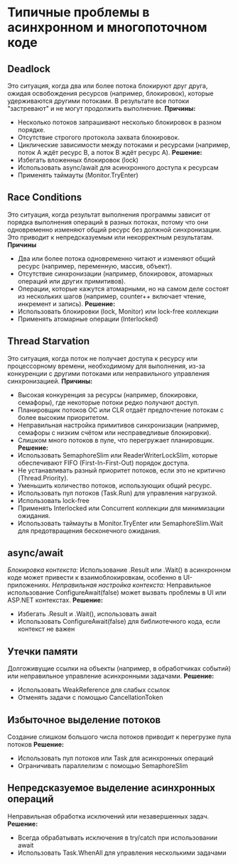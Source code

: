 # Типичные проблемы в асинхронном и многопоточном коде

## Deadlock
Это ситуация, когда два или более потока блокируют друг друга, ожидая освобождения ресурсов (например, блокировок), которые удерживаются другими потоками. В результате все потоки "застревают" и не могут продолжить выполнение.
**Причины:**
- Несколько потоков запрашивают несколько блокировок в разном порядке.
- Отсутствие строгого протокола захвата блокировок.
- Циклические зависимости между потоками и ресурсами (например, поток A ждёт ресурс B, а поток B ждёт ресурс A).
**Решение:**
- Избегать вложенных блокировок (lock)
- Использовать async/await для асинхронного доступа к ресурсам
- Применять таймауты (Monitor.TryEnter)

## Race Conditions
Это ситуация, когда результат выполнения программы зависит от порядка выполнения операций в разных потоках, потому что они одновременно изменяют общий ресурс без должной синхронизации. Это приводит к непредсказуемым или некорректным результатам.
**Причины**
- Два или более потока одновременно читают и изменяют общий ресурс (например, переменную, массив, объект).
- Отсутствие синхронизации (например, блокировок, атомарных операций или других примитивов).
- Операции, которые кажутся атомарными, но на самом деле состоят из нескольких шагов (например, counter++ включает чтение, инкремент и запись).
**Решение:**
- Использовать блокировки (lock, Monitor) или lock-free коллекции
- Применять атомарные операции (Interlocked)

## Thread Starvation
Это ситуация, когда поток не получает доступа к ресурсу или процессорному времени, необходимому для выполнения, из-за конкуренции с другими потоками или неправильного управления синхронизацией.
**Причины:**
- Высокая конкуренция за ресурсы (например, блокировки, семафоры), где некоторые потоки редко получают доступ.
- Планировщик потоков ОС или CLR отдаёт предпочтение потокам с более высоким приоритетом.
- Неправильная настройка примитивов синхронизации (например, семафоры с низким счётом или несправедливые блокировки).
- Слишком много потоков в пуле, что перегружает планировщик.
**Решение:**
- Использовать SemaphoreSlim или ReaderWriterLockSlim, которые обеспечивают FIFO (First-In-First-Out) порядок доступа.
- Не устанавливать разный приоритет потоков, если это не критично (Thread.Priority).
- Уменьшить количество потоков, использующих общий ресурс.
- Использовать пул потоков (Task.Run) для управления нагрузкой.
- Использовать lock-free
- Применять Interlocked или Concurrent коллекции для минимизации ожидания.
- Использовать таймауты в Monitor.TryEnter или SemaphoreSlim.Wait для предотвращения бесконечного ожидания.

## async/await
*Блокировка контекста:* Использование .Result или .Wait() в асинхронном коде может привести к взаимоблокировкам, особенно в UI-приложениях.
*Неправильная настройка контекста:* Неправильное использование ConfigureAwait(false) может вызвать проблемы в UI или ASP.NET контекстах.
**Решение:**
- Избегать .Result и .Wait(), использовать await
- Использовать ConfigureAwait(false) для библиотечного кода, если контекст не важен

## Утечки памяти
Долгоживущие ссылки на объекты (например, в обработчиках событий) или неправильное управление асинхронными задачами.
**Решение:**
- Использовать WeakReference для слабых ссылок
- Отменять задачи с помощью CancellationToken

## Избыточное выделение потоков
Создание слишком большого числа потоков приводит к перегрузке пула потоков
**Решение:**
- Использовать пул потоков или Task для асинхронных операций
- Ограничивать параллелизм с помощью SemaphoreSlim

## Непредсказуемое выделение асинхронных операций
Неправильная обработка исключений или незавершенных задач.
**Решение:**
- Всегда обрабатывать исключения в try/catch при использовании await
- Использовать Task.WhenAll для управления несколькими задачами